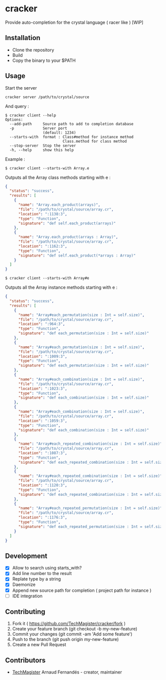 # cracker

Provide auto-completion for the crystal language ( racer like ) [WIP]

## Installation

- Clone the repository
- Build
- Copy the binary to your $PATH

## Usage
Start the server

``` shell
cracker server /path/to/crystal/source
```

And query :

``` shell
$ cracker client --help
Options:
  --add-path     Source path to add to completion database
  -p             Server port
                 (default: 1234)
  --starts-with  format : Class#method for instance method
                          Class.method for class method
  --stop-server  Stop the server
  -h, --help     show this help
```

Example :

``` shell
$ cracker client --starts-with Array.e
```
Outputs all the Array class methods starting with e :
``` json
{
  "status": "success",
  "results": [
    {
      "name": "Array.each_product(arrays)",
      "file": "/path/to/crystal/source/array.cr",
      "location": ":1138:3",
      "type": "Function",
      "signature": "def self.each_product(arrays)"
    },
    {
      "name": "Array.each_product(arrays : Array)",
      "file": "/path/to/crystal/source/array.cr",
      "location": ":1162:3",
      "type": "Function",
      "signature": "def self.each_product(*arrays : Array)"
    }
  ]
}
```

```
$ cracker client --starts-with Array#e
```
Outputs all the Array instance methods starting with e :

``` json
{
  "status": "success",
  "results": [
    {
      "name": "Array#each_permutation(size : Int = self.size)",
      "file": "/path/to/crystal/source/array.cr",
      "location": ":964:3",
      "type": "Function",
      "signature": "def each_permutation(size : Int = self.size)"
    },
    {
      "name": "Array#each_permutation(size : Int = self.size)",
      "file": "/path/to/crystal/source/array.cr",
      "location": ":1009:3",
      "type": "Function",
      "signature": "def each_permutation(size : Int = self.size)"
    },
    {
      "name": "Array#each_combination(size : Int = self.size)",
      "file": "/path/to/crystal/source/array.cr",
      "location": ":1023:3",
      "type": "Function",
      "signature": "def each_combination(size : Int = self.size)"
    },
    {
      "name": "Array#each_combination(size : Int = self.size)",
      "file": "/path/to/crystal/source/array.cr",
      "location": ":1059:3",
      "type": "Function",
      "signature": "def each_combination(size : Int = self.size)"
    },
    {
      "name": "Array#each_repeated_combination(size : Int = self.size)",
      "file": "/path/to/crystal/source/array.cr",
      "location": ":1087:3",
      "type": "Function",
      "signature": "def each_repeated_combination(size : Int = self.size)"
    },
    {
      "name": "Array#each_repeated_combination(size : Int = self.size)",
      "file": "/path/to/crystal/source/array.cr",
      "location": ":1120:3",
      "type": "Function",
      "signature": "def each_repeated_combination(size : Int = self.size)"
    },
    {
      "name": "Array#each_repeated_permutation(size : Int = self.size)",
      "file": "/path/to/crystal/source/array.cr",
      "location": ":1176:3",
      "type": "Function",
      "signature": "def each_repeated_permutation(size : Int = self.size)"
    }
  ]
}
```

## Development

- [x] Allow to search using starts_with?
- [x] Add line number to the result
- [x] Replate type by a string
- [x] Daemonize
- [x] Append new source path for completion ( project path for instance )
- [ ] IDE integration

## Contributing

1. Fork it ( https://github.com/TechMagister/cracker/fork )
2. Create your feature branch (git checkout -b my-new-feature)
3. Commit your changes (git commit -am 'Add some feature')
4. Push to the branch (git push origin my-new-feature)
5. Create a new Pull Request

## Contributors

- [TechMagister](https://github.com/TechMagister) Arnaud Fernandés - creator, maintainer
